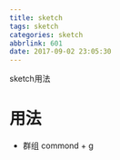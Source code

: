 ```yaml
---
title: sketch
tags: sketch
categories: sketch
abbrlink: 601
date: 2017-09-02 23:05:30
---
```


sketch用法
# 用法
* 群组 commond + g





